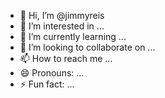 - 👋 Hi, I’m @jimmyreis
- 👀 I’m interested in ...
- 🌱 I’m currently learning ...
- 💞️ I’m looking to collaborate on ...
- 📫 How to reach me ...
- 😄 Pronouns: ...
- ⚡ Fun fact: ...

<!---
jimmyreis/jimmyreis is a ✨ special ✨ repository because its `README.md` (this file) appears on your GitHub profile.
You can click the Preview link to take a look at your changes.
--->
